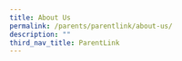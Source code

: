 ```yaml
---
title: About Us
permalink: /parents/parentlink/about-us/
description: ""
third_nav_title: ParentLink
---
```

